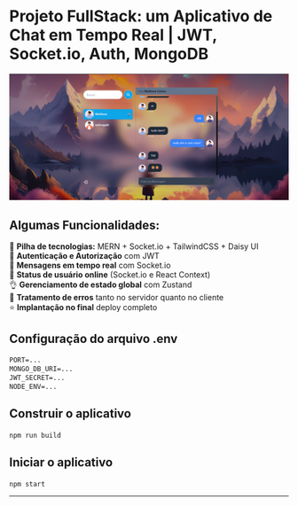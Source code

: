 # Projeto FullStack: um Aplicativo de Chat em Tempo Real | JWT, Socket.io, Auth, MongoDB

![Banner do Projeto](./banner.png)

## Algumas Funcionalidades:

🌟 **Pilha de tecnologias:** MERN + Socket.io + TailwindCSS + Daisy UI  
🎃 **Autenticação e Autorização** com JWT  
👾 **Mensagens em tempo real** com Socket.io  
🚀 **Status de usuário online** (Socket.io e React Context)  
👌 **Gerenciamento de estado global** com Zustand  
🐞 **Tratamento de erros** tanto no servidor quanto no cliente  
⭐ **Implantação no final** deploy completo

## Configuração do arquivo .env

```
PORT=...
MONGO_DB_URI=...
JWT_SECRET=...
NODE_ENV=...
```

## Construir o aplicativo

```
npm run build
```

## Iniciar o aplicativo

```
npm start
```

---

